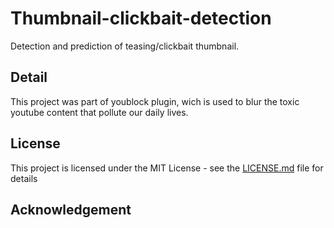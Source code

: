 # Thumbnail-clickbait-detection

Detection and prediction of teasing/clickbait thumbnail.

## Detail

This project was part of youblock plugin, wich is used to blur the toxic youtube content that pollute our daily lives.

## License

This project is licensed under the MIT License - see the [LICENSE.md](LICENSE.md) file for details

## Acknowledgement
